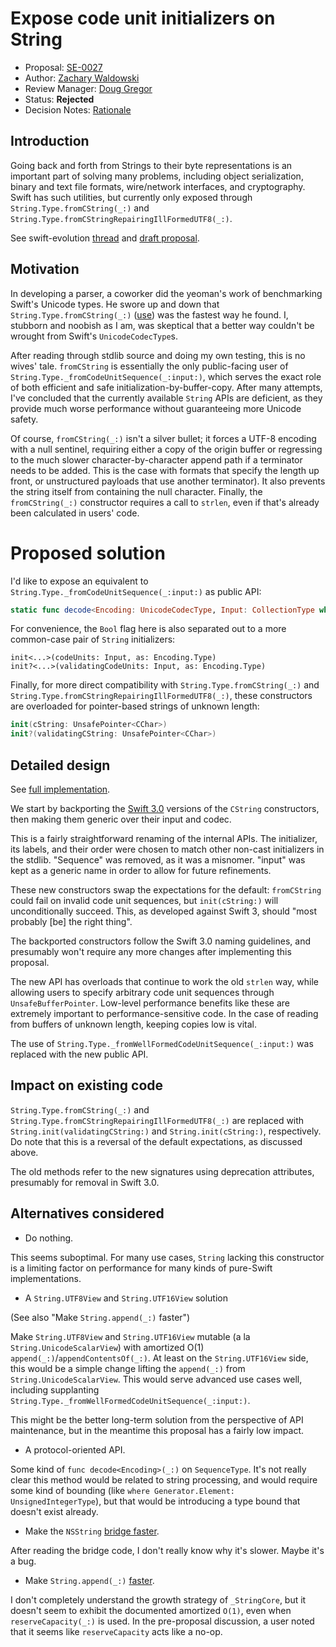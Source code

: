 # Expose code unit initializers on String

* Proposal: [SE-0027](https://github.com/apple/swift-evolution/blob/master/proposals/0027-string-from-code-units.md)
* Author: [Zachary Waldowski](https://github.com/zwaldowski)
* Review Manager: [Doug Gregor](https://github.com/DougGregor)
* Status: **Rejected**
* Decision Notes: [Rationale](https://lists.swift.org/pipermail/swift-evolution-announce/2016-February/000044.html)

## Introduction

Going back and forth from Strings to their byte representations is an important part of solving many problems, including object serialization, binary and text file formats, wire/network interfaces, and cryptography. Swift has such utilities, but currently only exposed through `String.Type.fromCString(_:)` and `String.Type.fromCStringRepairingIllFormedUTF8(_:)`.

See swift-evolution [thread](https://lists.swift.org/pipermail/swift-evolution/Week-of-Mon-20160104/005951.html) and [draft proposal](https://lists.swift.org/pipermail/swift-evolution/Week-of-Mon-20160111/006295.html).

## Motivation

In developing a parser, a coworker did the yeoman's work of benchmarking Swift's Unicode types. He swore up and down that `String.Type.fromCString(_:)` ([use](https://gist.github.com/zwaldowski/5f1a1011ea368e1c833e#file-fromcstring-swift)) was the fastest way he found. I, stubborn and noobish as I am, was skeptical that a better way couldn't be wrought from Swift's `UnicodeCodecType`s.

After reading through stdlib source and doing my own testing, this is no wives' tale. `fromCString` is essentially the only public-facing user of `String.Type._fromCodeUnitSequence(_:input:)`, which serves the exact role of both efficient and safe initialization-by-buffer-copy. After many attempts, I've concluded that the currently available `String` APIs are deficient, as they provide much worse performance without guaranteeing more Unicode safety.

Of course, `fromCString(_:)` isn't a silver bullet; it forces a UTF-8 encoding with a null sentinel, requiring either a copy of the origin buffer or regressing to the much slower character-by-character append path if a terminator needs to be added. This is the case with formats that specify the length up front, or unstructured payloads that use another terminator). It also prevents the string itself from containing the null character. Finally, the `fromCString(_:)` constructor requires a call to `strlen`, even if that's already been calculated in users' code.

# Proposed solution

I'd like to expose an equivalent to `String.Type._fromCodeUnitSequence(_:input:)` as public API:

```swift
static func decode<Encoding: UnicodeCodecType, Input: CollectionType where Input.Generator.Element == Encoding.CodeUnit>(_: Input, as: Encoding.Type, repairingInvalidCodeUnits: Bool = default) -> (result: String, repairsMade: Bool)?
```

For convenience, the `Bool` flag here is also separated out to a more common-case pair of `String` initializers:

```
init<...>(codeUnits: Input, as: Encoding.Type)
init?<...>(validatingCodeUnits: Input, as: Encoding.Type)
```

Finally, for more direct compatibility with `String.Type.fromCString(_:)` and `String.Type.fromCStringRepairingIllFormedUTF8(_:)`, these constructors are overloaded for pointer-based strings of unknown length:

```swift
init(cString: UnsafePointer<CChar>)
init?(validatingCString: UnsafePointer<CChar>)
```

## Detailed design

See [full implementation](https://github.com/apple/swift/compare/master...zwaldowski:string-from-code-units).

We start by backporting the [Swift 3.0](https://github.com/apple/swift/commit/f4aaece75e97379db6ba0a1fdb1da42c231a1c3b) versions of the `CString` constructors, then making them generic over their input and codec.

This is a fairly straightforward renaming of the internal APIs. The initializer, its labels, and their order were chosen to match other non-cast initializers in the stdlib. "Sequence" was removed, as it was a misnomer. "input" was kept as a generic name in order to allow for future refinements.

These new constructors swap the expectations for the default: `fromCString` could fail on invalid code unit sequences, but `init(cString:)` will unconditionally succeed. This, as developed against Swift 3, should "most probably [be] the right thing".

The backported constructors follow the Swift 3.0 naming guidelines, and presumably won't require any more changes after implementing this proposal.

The new API has overloads that continue to work the old `strlen` way, while allowing users to specify arbitrary code unit sequences through `UnsafeBufferPointer`. Low-level performance benefits like these are extremely important to performance-sensitive code. In the case of reading from buffers of unknown length, keeping copies low is vital.

The use of `String.Type._fromWellFormedCodeUnitSequence(_:input:)` was replaced with the new public API.

## Impact on existing code

`String.Type.fromCString(_:)` and `String.Type.fromCStringRepairingIllFormedUTF8(_:)` are replaced with `String.init(validatingCString:)` and `String.init(cString:)`, respectively. Do note that this is a reversal of the default expectations, as discussed above.

The old methods refer to the new signatures using deprecation attributes, presumably for removal in Swift 3.0.

## Alternatives considered

* Do nothing.

This seems suboptimal. For many use cases, `String` lacking this constructor is a limiting factor on performance for many kinds of pure-Swift implementations.

* A `String.UTF8View` and `String.UTF16View` solution

(See also "Make `String.append(_:)` faster")

Make `String.UTF8View` and `String.UTF16View` mutable (a la `String.UnicodeScalarView`) with amortized O(1) `append(_:)`/`appendContentsOf(_:)`. At least on the `String.UTF16View` side, this would be a simple change lifting the `append(_:)` from `String.UnicodeScalarView`. This would serve advanced use cases well, including supplanting `String.Type._fromWellFormedCodeUnitSequence(_:input:)`.

This might be the better long-term solution from the perspective of API maintenance, but in the meantime this proposal has a fairly low impact.

* A protocol-oriented API.

Some kind of `func decode<Encoding>(_:)` on `SequenceType`. It's not really clear this method would be related to string processing, and would require some kind of bounding (like `where Generator.Element: UnsignedIntegerType`), but that would be introducing a type bound that doesn't exist already.

* Make the `NSString` [bridge faster](https://gist.github.com/zwaldowski/5f1a1011ea368e1c833e#file-nsstring-swift).

After reading the bridge code, I don't really know why it's slower. Maybe it's a bug.

* Make `String.append(_:)` [faster](https://gist.github.com/zwaldowski/5f1a1011ea368e1c833e#file-unicodescalar-swift).

I don't completely understand the growth strategy of `_StringCore`, but it doesn't seem to exhibit the documented amortized `O(1)`, even when `reserveCapacity(_:)` is used. In the pre-proposal discussion, a user noted that it seems like `reserveCapacity` acts like a no-op.

